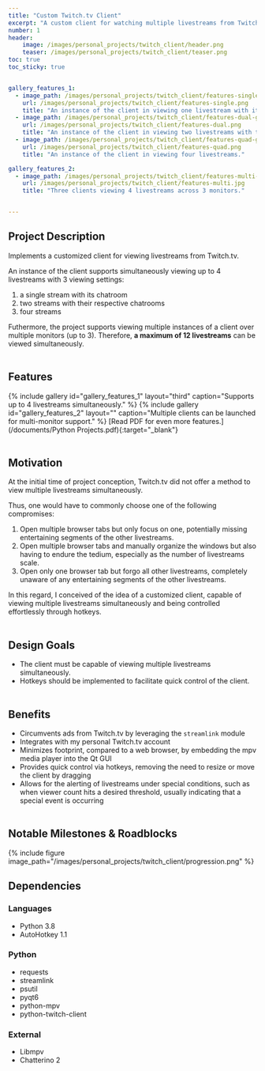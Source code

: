 ```yaml
---
title: "Custom Twitch.tv Client"
excerpt: "A custom client for watching multiple livestreams from Twitch.tv simultaneously."
number: 1
header:
    image: /images/personal_projects/twitch_client/header.png
    teaser: /images/personal_projects/twitch_client/teaser.png
toc: true
toc_sticky: true


gallery_features_1:
  - image_path: /images/personal_projects/twitch_client/features-single-gallery.png
    url: /images/personal_projects/twitch_client/features-single.png
    title: "An instance of the client in viewing one livestream with its corresponding chatroom."
  - image_path: /images/personal_projects/twitch_client/features-dual-gallery.png
    url: /images/personal_projects/twitch_client/features-dual.png
    title: "An instance of the client in viewing two livestreams with their corresponding chatrooms."
  - image_path: /images/personal_projects/twitch_client/features-quad-gallery.png
    url: /images/personal_projects/twitch_client/features-quad.png
    title: "An instance of the client in viewing four livestreams."

gallery_features_2:
  - image_path: /images/personal_projects/twitch_client/features-multi-gallery.png
    url: /images/personal_projects/twitch_client/features-multi.jpg
    title: "Three clients viewing 4 livestreams across 3 monitors."


---
```


## Project Description
Implements a customized client for viewing livestreams from Twitch.tv.

An instance of the client supports simultaneously viewing up to 4 livestreams
with 3 viewing settings:

1. a single stream with its chatroom
2. two streams with their respective chatrooms
3. four streams

Futhermore, the project supports viewing multiple instances of a client over
multiple monitors (up to 3). Therefore, **a maximum of 12 livestreams** can
be viewed simultaneously.
<br><br>


## Features
{% include gallery id="gallery_features_1" layout="third" caption="Supports up to 4 livestreams simultaneously." %}
{% include gallery id="gallery_features_2" layout="" caption="Multiple clients can be launched for multi-monitor support." %}
[Read PDF for even more features.](/documents/Python Projects.pdf){:target="_blank"}
<br><br>


## Motivation
At the initial time of project conception, Twitch.tv did not offer a method to view multiple livestreams
simultaneously.

Thus, one would have to commonly choose one of the following compromises:

1. Open multiple browser tabs but only focus on one, potentially missing entertaining segments of
   the other livestreams.
2. Open multiple browser tabs and manually organize the windows but also having to endure the
   tedium, especially as the number of livestreams scale.
3. Open only one browser tab but forgo all other livestreams, completely unaware of any
   entertaining segments of the other livestreams.

In this regard, I conceived of the idea of a customized client, capable of viewing multiple livestreams
simultaneously and being controlled effortlessly through hotkeys.
<br><br>


## Design Goals
* The client must be capable of viewing multiple livestreams simultaneously.
* Hotkeys should be implemented to facilitate quick control of the client.
<br><br>


## Benefits
* Circumvents ads from Twitch.tv by leveraging the `streamlink` module
* Integrates with my personal Twitch.tv account
* Minimizes footprint, compared to a web browser, by embedding the mpv media player into the Qt
  GUI
* Provides quick control via hotkeys, removing the need to resize or move the client by dragging
* Allows for the alerting of livestreams under special conditions, such as when viewer count hits a
  desired threshold, usually indicating that a special event is occurring
<br><br>


## Notable Milestones & Roadblocks
{% include figure image_path="/images/personal_projects/twitch_client/progression.png" %}


## Dependencies
### Languages
<div class="notice">
<ul>
<li> Python 3.8 </li>
<li> AutoHotkey 1.1 </li>
</ul>
</div>

### Python
<div class="notice--success">
<ul>
<li> requests </li>
<li> streamlink </li>
<li> psutil </li>
<li> pyqt6 </li>
<li> python-mpv </li>
<li> python-twitch-client </li>
</ul>
</div>

### External
<div class="notice--info">
<ul>
<li> Libmpv </li>
<li> Chatterino 2 </li>
</ul>
</div>
